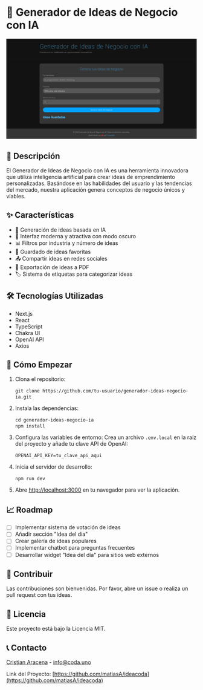 # 🚀 Generador de Ideas de Negocio con IA

![Generador de Ideas de Negocio con IA](./assets/app.png)

## 🌟 Descripción

El Generador de Ideas de Negocio con IA es una herramienta innovadora que utiliza inteligencia artificial para crear ideas de emprendimiento personalizadas. Basándose en las habilidades del usuario y las tendencias del mercado, nuestra aplicación genera conceptos de negocio únicos y viables.

## ✨ Características

- 🧠 Generación de ideas basada en IA
- 🎨 Interfaz moderna y atractiva con modo oscuro
- 📊 Filtros por industria y número de ideas
- 💾 Guardado de ideas favoritas
- 📤 Compartir ideas en redes sociales
- 📄 Exportación de ideas a PDF
- 🏷️ Sistema de etiquetas para categorizar ideas

## 🛠️ Tecnologías Utilizadas

- Next.js
- React
- TypeScript
- Chakra UI
- OpenAI API
- Axios

## 🚀 Cómo Empezar

1. Clona el repositorio:
   ```
   git clone https://github.com/tu-usuario/generador-ideas-negocio-ia.git
   ```

2. Instala las dependencias:
   ```
   cd generador-ideas-negocio-ia
   npm install
   ```

3. Configura las variables de entorno:
   Crea un archivo `.env.local` en la raíz del proyecto y añade tu clave API de OpenAI:
   ```
   OPENAI_API_KEY=tu_clave_api_aqui
   ```

4. Inicia el servidor de desarrollo:
   ```
   npm run dev
   ```

5. Abre [http://localhost:3000](http://localhost:3000) en tu navegador para ver la aplicación.

## 📈 Roadmap

- [ ] Implementar sistema de votación de ideas
- [ ] Añadir sección "Idea del día"
- [ ] Crear galería de ideas populares
- [ ] Implementar chatbot para preguntas frecuentes
- [ ] Desarrollar widget "Idea del día" para sitios web externos

## 🤝 Contribuir

Las contribuciones son bienvenidas. Por favor, abre un issue o realiza un pull request con tus ideas.

## 📄 Licencia

Este proyecto está bajo la Licencia MIT.

## 📞 Contacto

[Cristian Aracena](https://www.linkedin.com/in/matias-aracena/) - info@coda.uno

Link del Proyecto: [https://github.com/matiasA/ideacoda](https://github.com/matiasA/ideacoda)
